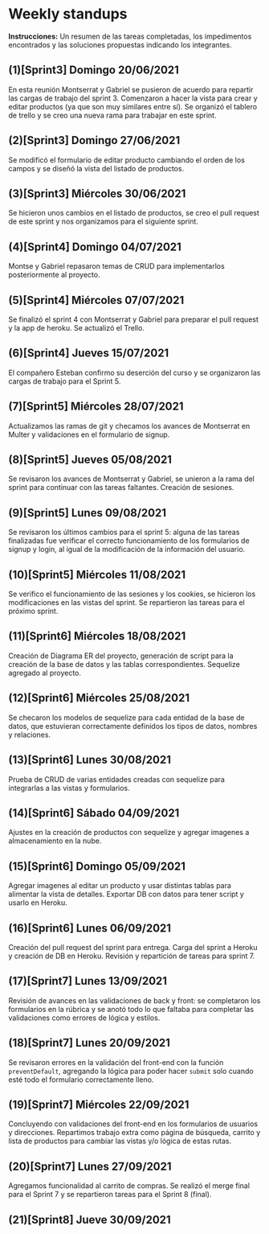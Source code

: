 # Weekly standups
**Instrucciones:** Un resumen de las tareas completadas, los impedimentos encontrados y las soluciones propuestas indicando los integrantes.

## (1)[Sprint3] Domingo 20/06/2021
En esta reunión Montserrat y Gabriel se pusieron de acuerdo para repartir las cargas de trabajo del sprint 3. Comenzaron a hacer la vista para crear y editar productos (ya que son muy similares entre sí). Se organizó el tablero de trello y se creo una nueva rama para trabajar en este sprint.

## (2)[Sprint3] Domingo 27/06/2021
Se modificó el formulario de editar producto cambiando el orden de los campos y se diseñó la vista del listado de productos.

## (3)[Sprint3] Miércoles 30/06/2021
Se hicieron unos cambios en el listado de productos, se creo el pull request de este sprint y nos organizamos para el siguiente sprint.

## (4)[Sprint4] Domingo 04/07/2021
Montse y Gabriel repasaron temas de CRUD para implementarlos posteriormente al proyecto. 

## (5)[Sprint4] Miércoles 07/07/2021
Se finalizó el sprint 4 con Montserrat y Gabriel para preparar el pull request y la app de heroku. Se actualizó el Trello.

## (6)[Sprint4] Jueves 15/07/2021
El compañero Esteban confirmo su deserción del curso y se organizaron las cargas de trabajo para el Sprint 5.

## (7)[Sprint5] Miércoles 28/07/2021
Actualizamos las ramas de git y checamos los avances de Montserrat en Multer y validaciones en el formulario de signup.

## (8)[Sprint5] Jueves 05/08/2021
Se revisaron los avances de Montserrat y Gabriel, se unieron a la rama del sprint para continuar con las tareas faltantes. Creación de sesiones.

## (9)[Sprint5] Lunes 09/08/2021
Se revisaron los últimos cambios para el sprint 5: alguna de las tareas finalizadas fue verificar el correcto funcionamiento de los formularios de signup y login, al igual de la modificación de la información del usuario.

## (10)[Sprint5] Miércoles 11/08/2021
Se verifico el funcionamiento de las sesiones y los cookies, se hicieron los modificaciones en las vistas del sprint. Se repartieron las tareas para el próximo sprint.

## (11)[Sprint6] Miércoles 18/08/2021
Creación de Diagrama ER del proyecto, generación de script para la creación de la base de datos y las tablas correspondientes. Sequelize agregado al proyecto.

## (12)[Sprint6] Miércoles 25/08/2021
Se checaron los modelos de sequelize para cada entidad de la base de datos, que estuvieran correctamente definidos los tipos de datos, nombres y relaciones.

## (13)[Sprint6] Lunes 30/08/2021
Prueba de CRUD de varias entidades creadas con sequelize para integrarlas a las vistas y formularios.

## (14)[Sprint6] Sábado 04/09/2021
Ajustes en la creación de productos con sequelize y agregar imagenes a almacenamiento en la nube.

## (15)[Sprint6] Domingo 05/09/2021
Agregar imagenes al editar un producto y usar distintas tablas para alimentar la vista de detalles. Exportar DB con datos para tener script y usarlo en Heroku.

## (16)[Sprint6] Lunes 06/09/2021
Creación del pull request del sprint para entrega. Carga del sprint a Heroku y creación de DB en Heroku. Revisión y repartición de tareas para sprint 7.

## (17)[Sprint7] Lunes 13/09/2021
Revisión de avances en las validaciones de back y front: se completaron los formularios en la rúbrica y se anotó todo lo que faltaba para completar las validaciones como errores de lógica y estilos.

## (18)[Sprint7] Lunes 20/09/2021
Se revisaron errores en la validación del front-end con la función `preventDefault`, agregando la lógica para poder hacer `submit` solo cuando esté todo el formulario correctamente lleno.

## (19)[Sprint7] Miércoles 22/09/2021
Concluyendo con validaciones del front-end en los formularios de usuarios y direcciones. Repartimos trabajo extra como página de búsqueda, carrito y lista de productos para cambiar las vistas y/o lógica de estas rutas.

## (20)[Sprint7] Lunes 27/09/2021
Agregamos funcionalidad al carrito de compras. Se realizó el merge final para el Sprint 7 y se repartieron tareas para el Sprint 8 (final).

## (21)[Sprint8] Jueve 30/09/2021